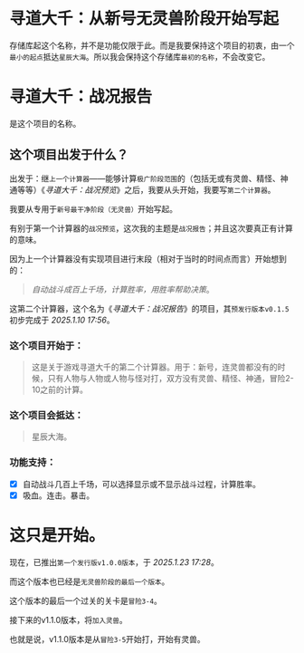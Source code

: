 
# 寻道大千：从新号无灵兽阶段开始写起

存储库起这个名称，并不是功能仅限于此。而是我要保持这个项目的初衷，由一个`最小的起点`抵达`星辰大海`。所以我会保持这个存储库`最初的名称`，不会改变它。

# 寻道大千：战况报告

是这个项目的名称。


## 这个项目出发于什么？

出发于：继`上一个计算器`——能够计算`极广阶段范围`的（包括无或有灵兽、精怪、神通等等）《_寻道大千：战况预览_》之后，我要从头开始，我要写`第二个计算器`。

我要从专用于`新号最干净阶段（无灵兽）`开始写起。

有别于第一个计算器的`战况预览`，这次我的主题是`战况报告`；并且这次要真正有计算的意味。

因为上一个计算器没有实现项目进行末段（相对于当时的时间点而言）开始想到的：
> _自动战斗成百上千场，计算胜率，用胜率帮助决策_。

这第二个计算器，这个名为《_寻道大千：战况报告_》的项目，其`预发行版本v0.1.5`初步完成于 _2025.1.10 17:56_。

### 这个项目开始于：
>  这是关于游戏寻道大千的第二个计算器。用于：新号，连灵兽都没有的时候，只有人物与人物或人物与怪对打，双方没有灵兽、精怪、神通，冒险2-10之前的计算。

### 这个项目会抵达：
> 星辰大海。

### 功能支持：

- [x] 自动战斗几百上千场，可以选择显示或不显示战斗过程，计算胜率。
- [x] 吸血。连击。暴击。

# 这只是开始。

现在，已推出`第一个发行版v1.0.0版本`，于 _2025.1.23 17:28_。

而这个版本也已经是`无灵兽阶段的最后一个版本`。

这个版本的最后一个过关的关卡是`冒险3-4`。

接下来的v1.1.0版本，将`加入灵兽`。

也就是说，v1.1.0版本是从`冒险3-5`开始打，开始有灵兽。
